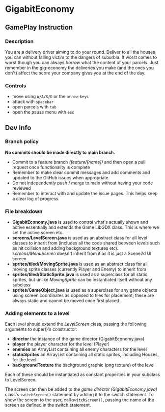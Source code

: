 # GigabitEconomy


## GamePlay Instruction

### Description
You are a delivery driver aiming to do your round. Deliver to all the houses you can without falling victim to the dangers of suburbia. If worst comes to worst though you can always _borrow_ what the content of your parcels. Just remember in the gig-economy the deliveries you make (and the ones you don't) affect the score your company gives you at the end of the day. 

### Controls
- move using `W/A/S/D` or the `arrow-keys`
- attack with `spacebar`
- open parcels with `tab`
- open the pause menu with `esc`

## Dev Info

### Branch policy
**No commits should be made directly to main branch.**

- Commit to a feature branch *(feature/[name])* and then open a pull request once functionality is complete
- Remember to make clear commit messages and add comments and updated to the GitHub issues when appropriate
- Do not independently push / merge to main without having your code reviewed
- Remember to interact with and update the issue pages. This helps keep a clear log of progress

### File breakdown 
- **GigabitEconomy.java** is used to control what's actually shown and active essentially and extends the Game LibGDX class. This is where we set the active screen etc.
- **screens/LevelScreen.java** is used as an abstract class for all level classes to inherit from (includes all the code shared between levels such as hit collision and adding background textures etc). _screens/MenuScreen_ doesn't inherit from it as it is just a Scene2d UI screen
- **sprites/tiled/MovingSprite.java** is used as an abstract class for all moving sprite classes (currently Player and Enemy) to inherit from
- **sprites/tiled/StaticSprite.java** is used as a superclass for all static sprites, but unlike *MovingSprite* can be instantiated itself without any subclass
- **sprites/GameObject.java** is used as a superclass for any game objects using screen coordinates as opposed to tiles for placement; these are always static and cannot be moved once first placed

### Adding elements to a level
Each level should extend the _LevelScreen_ class, passing the following arguments to super()'s constructor:
- **director**          the instance of the game director (GigabitEconomy.java)
- **player**            the player character for the level (Player)
- **enemies**           an ArrayList containing all enemy characters for the level
- **staticSprites**     an ArrayList containing all static sprites, including Houses, for the level
- **backgroundTexture** the background graphic (png texture) of the level

Each of these should be instantiated as constant properties in your subclass to LevelScreen.

The screen can then be added to the _game director (GigabitEconomy.java)_ class's `switchScreen()` statement by adding it to the switch statement. To show the screen to the user, call `switchScreen()`, passing the name of the screen as defined in the switch statement.

